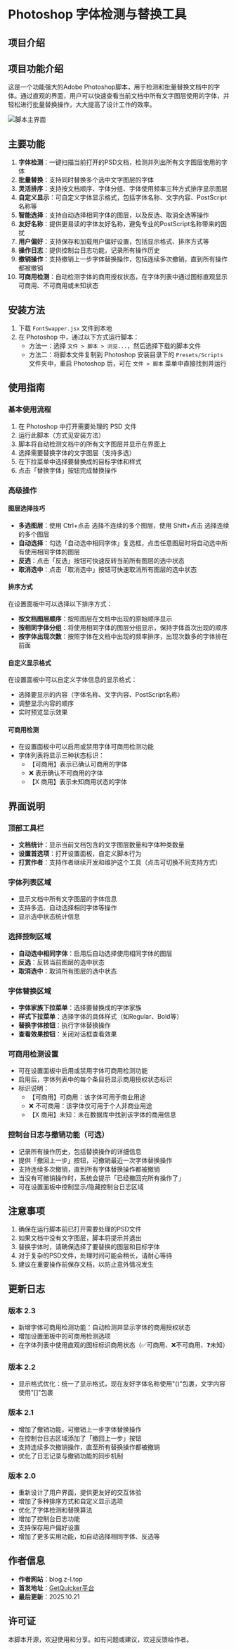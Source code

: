 # Photoshop 字体检测与替换工具

## 项目介绍

## 项目功能介绍
这是一个功能强大的Adobe Photoshop脚本，用于检测和批量替换文档中的字体。通过直观的界面，用户可以快速查看当前文档中所有文字图层使用的字体，并轻松进行批量替换操作，大大提高了设计工作的效率。

![脚本主界面](脚本预览图.png)

## 主要功能

1. **字体检测**：一键扫描当前打开的PSD文档，检测并列出所有文字图层使用的字体
2. **批量替换**：支持同时替换多个选中文字图层的字体
3. **灵活排序**：支持按文档顺序、字体分组、字体使用频率三种方式排序显示图层
4. **自定义显示**：可自定义字体显示格式，包括字体名称、文字内容、PostScript名称等
5. **智能选择**：支持自动选择相同字体的图层，以及反选、取消全选等操作
6. **友好名称**：提供更易读的字体友好名称，避免专业的PostScript名称带来的困扰
7. **用户偏好**：支持保存和加载用户偏好设置，包括显示格式、排序方式等
8. **操作日志**：提供控制台日志功能，记录所有操作历史
9. **撤销操作**：支持撤销上一步字体替换操作，包括连续多次撤销，直到所有操作都被撤销
10. **可商用检测**：自动检测字体的商用授权状态，在字体列表中通过图标直观显示可商用、不可商用或未知状态

## 安装方法

1. 下载 `FontSwapper.jsx` 文件到本地
2. 在 Photoshop 中，通过以下方式运行脚本：
   - 方法一：选择 `文件 > 脚本 > 浏览...`，然后选择下载的脚本文件
   - 方法二：将脚本文件复制到 Photoshop 安装目录下的 `Presets/Scripts` 文件夹中，重启 Photoshop 后，可在 `文件 > 脚本` 菜单中直接找到并运行

## 使用指南

### 基本使用流程
1. 在 Photoshop 中打开需要处理的 PSD 文件
2. 运行此脚本（方式见安装方法）
3. 脚本将自动检测文档中的所有文字图层并显示在界面上
4. 选择需要替换字体的文字图层（支持多选）
5. 在下拉菜单中选择要替换成的目标字体和样式
6. 点击「替换字体」按钮完成替换操作

### 高级操作

#### 图层选择技巧
- **多选图层**：使用 Ctrl+点击 选择不连续的多个图层，使用 Shift+点击 选择连续的多个图层
- **自动选择**：勾选「自动选中相同字体」复选框，点击任意图层时将自动选中所有使用相同字体的图层
- **反选**：点击「反选」按钮可快速反转当前所有图层的选中状态
- **取消选中**：点击「取消选中」按钮可快速取消所有图层的选中状态

#### 排序方式
在设置面板中可以选择以下排序方式：
- **按文档图层顺序**：按照图层在文档中出现的原始顺序显示
- **按相同字体分组**：将使用相同字体的图层分组显示，保持字体首次出现的顺序
- **按字体出现次数**：按照字体在文档中出现的频率排序，出现次数多的字体排在前面

#### 自定义显示格式
在设置面板中可以自定义字体信息的显示格式：
- 选择要显示的内容（字体名称、文字内容、PostScript名称）
- 调整显示内容的顺序
- 实时预览显示效果

#### 可商用检测
- 在设置面板中可以启用或禁用字体可商用检测功能
- 字体列表将显示三种状态标识：
  - 【可商用】表示已确认可商用的字体
  - ❌ 表示确认不可商用的字体
  - 【X 商用】表示未知商用状态的字体

## 界面说明

### 顶部工具栏
- **文档统计**：显示当前文档包含的文字图层数量和字体种类数量
- **设置首选项**：打开设置面板，自定义脚本行为
- **打赏作者**：支持作者继续开发和维护这个工具（点击可切换不同支持方式）

### 字体列表区域
- 显示文档中所有文字图层的字体信息
- 支持多选、自动选择相同字体等操作
- 显示选中状态统计信息

### 选择控制区域
- **自动选中相同字体**：启用后自动选择使用相同字体的图层
- **反选**：反转当前图层的选中状态
- **取消选中**：取消所有图层的选中状态

### 字体替换区域
- **字体家族下拉菜单**：选择要替换成的字体家族
- **样式下拉菜单**：选择字体的具体样式（如Regular、Bold等）
- **替换字体按钮**：执行字体替换操作
- **查看效果按钮**：关闭对话框查看效果

### 可商用检测设置
- 可在设置面板中启用或禁用字体可商用检测功能
- 启用后，字体列表中的每个条目将显示商用授权状态标识
- 标识说明：
  - 【可商用】可商用：该字体可用于商业用途
  - ❌ 不可商用：该字体仅可用于个人非商业用途
  - 【X 商用】未知：未在数据库中找到该字体的商用信息

### 控制台日志与撤销功能（可选）
- 记录所有操作历史，包括替换操作的详细信息
- 提供「撤回上一步」按钮，可撤销最近一次字体替换操作
- 支持连续多次撤销，直到所有字体替换操作都被撤销
- 当没有可撤销操作时，系统会提示「已经撤回完所有操作了」
- 可在设置面板中控制显示/隐藏控制台日志区域

## 注意事项

1. 确保在运行脚本前已打开需要处理的PSD文件
2. 如果文档中没有文字图层，脚本将提示并退出
3. 替换字体时，请确保选择了要替换的图层和目标字体
4. 对于复杂的PSD文件，处理时间可能会稍长，请耐心等待
5. 建议在重要操作前保存文档，以防止意外情况发生

## 更新日志

### 版本 2.3
- 新增字体可商用检测功能：自动检测并显示字体的商用授权状态
- 增加设置面板中的可商用检测选项
- 在字体列表中使用直观的图标标识商用状态（✅可商用、❌不可商用、❓未知）

### 版本 2.2
- 显示格式优化：统一了显示格式，现在友好字体名称使用"()"包裹，文字内容使用"[]"包裹

### 版本 2.1
- 增加了撤销功能，可撤销上一步字体替换操作
- 在控制台日志区域添加了「撤回上一步」按钮
- 支持连续多次撤销操作，直至所有替换操作都被撤销
- 优化了日志记录与撤销功能的同步机制

### 版本 2.0
- 重新设计了用户界面，提供更友好的交互体验
- 增加了多种排序方式和自定义显示选项
- 优化了字体检测和替换算法
- 增加了控制台日志功能
- 支持保存用户偏好设置
- 增加了更多实用功能，如自动选择相同字体、反选等

## 作者信息

- **作者网站**：blog.z-l.top
- **首发地址**：[GetQuicker平台](https://getquicker.net/Sharedaction?code=6471ed9b-8254-443d-0267-08ddf9bab61f)
- **最后更新**：2025.10.21 <!-- 全局变量: LAST_UPDATE_DATE -->

## 许可证

本脚本开源，欢迎使用和分享。如有问题或建议，欢迎反馈给作者。